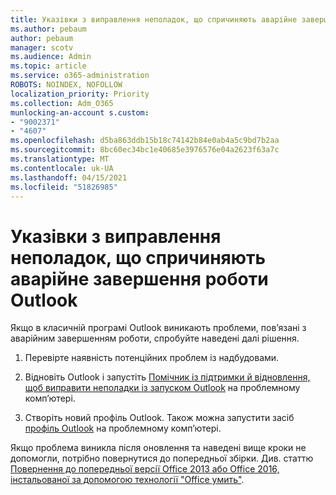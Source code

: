 ```yaml
---
title: Указівки з виправлення неполадок, що спричиняють аварійне завершення роботи Outlook
ms.author: pebaum
author: pebaum
manager: scotv
ms.audience: Admin
ms.topic: article
ms.service: o365-administration
ROBOTS: NOINDEX, NOFOLLOW
localization_priority: Priority
ms.collection: Adm_O365
munlocking-an-account s.custom:
- "9002371"
- "4607"
ms.openlocfilehash: d5ba863ddb15b18c74142b84e0ab4a5c9bd7b2aa
ms.sourcegitcommit: 8bc60ec34bc1e40685e3976576e04a2623f63a7c
ms.translationtype: MT
ms.contentlocale: uk-UA
ms.lasthandoff: 04/15/2021
ms.locfileid: "51826985"
---
```

# <a name="outlook-crash-troubleshooting-steps"></a>Указівки з виправлення неполадок, що спричиняють аварійне завершення роботи Outlook

Якщо в класичній програмі Outlook виникають проблеми, пов’язані з аварійним завершенням роботи, спробуйте наведені далі рішення.

1. Перевірте наявність потенційних проблем із надбудовами.

2. Відновіть Outlook і запустіть [Помічник із підтримки й відновлення, щоб виправити неполадки із запуском Outlook](https://aka.ms/SaRA-OutlookWontStart) на проблемному комп’ютері.

3. Створіть новий профіль Outlook. Також можна запустити засіб [профіль Outlook](https://aka.ms/SaRA-OutlookSetupProfile) на проблемному комп’ютері.

Якщо проблема виникла після оновлення та наведені вище кроки не допомогли, потрібно повернутися до попередньої збірки. Див. статтю [Повернення до попередньої версії Office 2013 або Office 2016, інстальованої за допомогою технології "Office умить"](https://support.microsoft.com/help/2770432).
